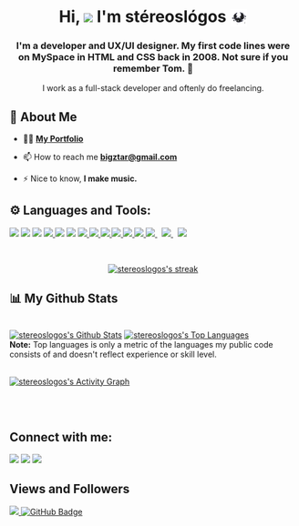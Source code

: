 <h1 align="center">Hi, <img src="https://raw.githubusercontent.com/MartinHeinz/MartinHeinz/master/wave.gif" width="30px"> I'm stéreoslógos  
<img src="https://raw.githubusercontent.com/stereoslogos/stereoslogos/main/bat.gif" align="center" width="30px"></h1>
<h3 align="center">I'm a developer and UX/UI designer. My first code lines were on MySpace in HTML and CSS back in 2008. Not sure if you remember Tom. 🤔</h3>
<p align="center">I work as a full-stack developer and oftenly do freelancing.</p>


## 🦇 About Me

- 👨‍💻 **[My Portfolio](https://bigztar.com)**

- 📫 How to reach me **bigztar@gmail.com**

- ⚡ Nice to know, **I make music.**

## ⚙️ Languages and Tools:

<p align="left">
    <a href="#" target="_blank"><img src="https://img.icons8.com/fluency/48/000000/console.png"/></a>
    <a href="#" target="_blank"><img src="https://img.icons8.com/fluency/48/000000/bash.png"/></a>
    <a href="https://www.linux.org" target="_blank"><img src="https://img.icons8.com/color/48/000000/linux--v1.png"/></a>
    <a href="https://git-scm.com/" target="_blank"> <img src="https://img.icons8.com/color/48/000000/git.png"/> </a>
    <a href="https://docs.microsoft.com/en-us/dotnet/csharp/" target="_blank"><img src="https://img.icons8.com/color/48/000000/c-sharp-logo.png"/></a>
    <a href="https://www.php.net/" target="_blank"><img src="https://img.icons8.com/offices/50/000000/php-logo.png"/></a>
    <a href="https://www.java.com" target="_blank"> <img src="https://img.icons8.com/color/48/000000/java-coffee-cup-logo.png"/> </a>
    <a href="https://developer.mozilla.org/en-US/docs/Web/JavaScript" target="_blank"> <img src="https://img.icons8.com/color/48/000000/javascript.png"/> </a> 
    <a href="https://www.w3.org/html/" target="_blank"> <img src="https://img.icons8.com/color/48/000000/html-5.png"/> </a> 
    <a href="https://www.w3schools.com/css/" target="_blank"> <img src="https://img.icons8.com/color/48/000000/css3.png"/> </a> 
    <a href="https://getbootstrap.com" target="_blank"> <img src="https://img.icons8.com/color/48/000000/bootstrap.png"/> </a>
    <a href="https://www.python.org" target="_blank"> <img src="https://img.icons8.com/color/48/000000/python.png"/> </a> 
    <a style="padding-right:8px;" href="https://nodejs.org" target="_blank"> <img src="https://img.icons8.com/color/48/000000/nodejs.png"/> </a> 
    <a style="padding-right:8px;" href="https://www.microsoft.com/sql-server/" target="_blank"> <img src="https://img.icons8.com/color/48/000000/microsoft-sql-server.png"/> </a>
    <a style="padding-right:8px;" href="https://www.mysql.com/" target="_blank"> <img src="https://img.icons8.com/fluent/50/000000/mysql-logo.png"/> </a>
</p>

<!-- [![React Badge](https://img.shields.io/badge/-React-61DBFB?style=for-the-badge&labelColor=black&logo=react&logoColor=61DBFB)](#)  [![Javascript Badge](https://img.shields.io/badge/-Javascript-F0DB4F?style=for-the-badge&labelColor=black&logo=javascript&logoColor=F0DB4F)](#) [![Typescript Badge](https://img.shields.io/badge/-Typescript-007acc?style=for-the-badge&labelColor=black&logo=typescript&logoColor=007acc)](#) [![Nodejs Badge](https://img.shields.io/badge/-Nodejs-3C873A?style=for-the-badge&labelColor=black&logo=node.js&logoColor=3C873A)](#) [![GraphQL Badge](https://img.shields.io/badge/-GraphQl-e535ab?style=for-the-badge&labelColor=black&logo=node.js&logoColor=e535ab)](#) -->
<br/>

<p align="center">
    <a href="https://github.com/stereoslogos/github-readme-streak-stats">
        <img title="🔥 Get streak stats for your profile at git.io/streak-stats" alt="stereoslogos's streak" src="https://github-readme-streak-stats.herokuapp.com/?user=stereoslogos&theme=black-ice&hide_border=true&stroke=0000&background=060A0CD0"/>
    </a>
</p>

## 📊 My Github Stats

  <br/>
    <a href="https://github.com/stereoslogos/github-readme-stats"><img alt="stereoslogos's Github Stats" src="https://github-readme-stats.vercel.app/api?username=stereoslogos&show_icons=true&count_private=true&theme=react&hide_border=true&bg_color=0D1117" /></a>
  <a href="https://github.com/stereoslogos/github-readme-stats"><img alt="stereoslogos's Top Languages" src="https://github-readme-stats.vercel.app/api/top-langs/?username=stereoslogos&langs_count=8&count_private=true&layout=compact&theme=react&hide_border=true&bg_color=0D1117" /></a>
  <br/>
  <b>Note:</b> Top languages is only a metric of the languages my public code consists of and doesn't reflect experience or skill level.


<br/>
<br/>

<a href="https://github.com/stereoslogos/github-readme-activity-graph"><img alt="stereoslogos's Activity Graph" src="https://activity-graph.herokuapp.com/graph?username=stereoslogos&bg_color=0D1117&color=5BCDEC&line=5BCDEC&point=FFFFFF&hide_border=true" /></a>

<br/>
<br/>

## Connect with me:
<p align="left">

<a href = "https://www.linkedin.com/in/sebastian-ochoa-mazo/"><img src="https://img.icons8.com/fluent/48/000000/linkedin.png"/></a>
<a href = "https://twitter.com/stereoslogos"><img src="https://img.icons8.com/fluent/48/000000/twitter.png"/></a>
<a href = "https://www.instagram.com/b1gztar/"><img src="https://img.icons8.com/fluent/48/000000/instagram-new.png"/></a>

</p>

## Views and Followers
<a href="https://github.com/Meghna-DAS/github-profile-views-counter">
    <img src="https://komarev.com/ghpvc/?username=stereoslogos">
</a>
<a href="https://github.com/stereoslogos?tab=followers"><img src="https://img.shields.io/github/followers/stereoslogos?label=Followers&style=social" alt="GitHub Badge"></a>
